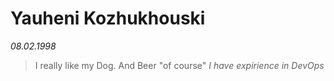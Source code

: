 # Yauheni Kozhukhouski
*08.02.1998*
> I really like my Dog.
> And Beer "of course"
*I have expirience in DevOps*